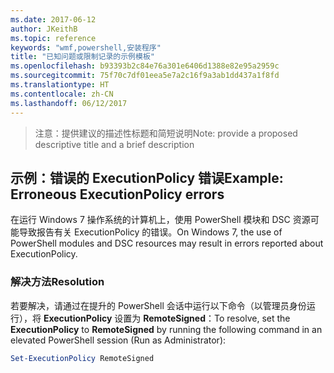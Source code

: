 ```yaml
---
ms.date: 2017-06-12
author: JKeithB
ms.topic: reference
keywords: "wmf,powershell,安装程序"
title: "已知问题或限制记录的示例模板"
ms.openlocfilehash: b93393b2c84e76a301e6406d1388e82e95a2959c
ms.sourcegitcommit: 75f70c7df01eea5e7a2c16f9a3ab1dd437a1f8fd
ms.translationtype: HT
ms.contentlocale: zh-CN
ms.lasthandoff: 06/12/2017
---
```

><span data-ttu-id="11606-103">注意：提供建议的描述性标题和简短说明</span><span class="sxs-lookup"><span data-stu-id="11606-103">Note: provide a proposed descriptive title and a brief description</span></span>

## <a name="example-erroneous-executionpolicy-errors"></a><span data-ttu-id="11606-104">示例：错误的 ExecutionPolicy 错误</span><span class="sxs-lookup"><span data-stu-id="11606-104">Example: Erroneous ExecutionPolicy errors</span></span> ##
<span data-ttu-id="11606-105">在运行 Windows 7 操作系统的计算机上，使用 PowerShell 模块和 DSC 资源可能导致报告有关 ExecutionPolicy 的错误。</span><span class="sxs-lookup"><span data-stu-id="11606-105">On Windows 7, the use of PowerShell modules and DSC resources may result in errors reported about ExecutionPolicy.</span></span>

### <a name="resolution"></a><span data-ttu-id="11606-106">解决方法</span><span class="sxs-lookup"><span data-stu-id="11606-106">Resolution</span></span>

<span data-ttu-id="11606-107">若要解决，请通过在提升的 PowerShell 会话中运行以下命令（以管理员身份运行），将 **ExecutionPolicy** 设置为 **RemoteSigned**：</span><span class="sxs-lookup"><span data-stu-id="11606-107">To resolve, set the **ExecutionPolicy** to **RemoteSigned** by running the following command in an elevated PowerShell session (Run as Administrator):</span></span>

```powershell
Set-ExecutionPolicy RemoteSigned
```

